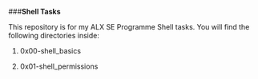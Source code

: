 ###**Shell Tasks**

This repository is for my ALX SE Programme Shell tasks. You will find the following directories inside:

1. 0x00-shell_basics

2. 0x01-shell_permissions

